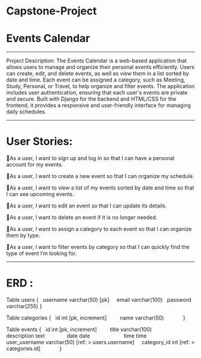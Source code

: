# Capstone-Project

# Events Calendar
_____________________________________________________________________
Project Description:
The Events Calendar is a web-based application that allows users to manage and organize their personal events efficiently. Users can create, edit, and delete events, as well as view them in a list sorted by date and time. Each event can be assigned a category, such as Meeting, Study, Personal, or Travel, to help organize and filter events. The application includes user authentication, ensuring that each user's events are private and secure. Built with Django for the backend and HTML/CSS for the frontend, it provides a responsive and user-friendly interface for managing daily schedules.
_____________________________________________________________________
# User Stories:

As a user, I want to sign up and log in so that I can have a personal account for my events.

As a user, I want to create a new event so that I can organize my schedule.

As a user, I want to view a list of my events sorted by date and time so that I can see upcoming events.

As a user, I want to edit an event so that I can update its details.

As a user, I want to delete an event if it is no longer needed.

As a user, I want to assign a category to each event so that I can organize them by type.

As a user, I want to filter events by category so that I can quickly find the type of event I’m looking for.
_____________________________________________________________________

# ERD :

Table users {
  username varchar(50) [pk]  
  email varchar(100)
  password varchar(255)
}

Table categories {
  id int [pk, increment]      
  name varchar(50)             
}

Table events {
  id int [pk, increment]       
  title varchar(100)            
  description text             
  date date                    
  time time                     
  user_username varchar(50) [ref: > users.username]  
  category_id int [ref: > categories.id]            
}
